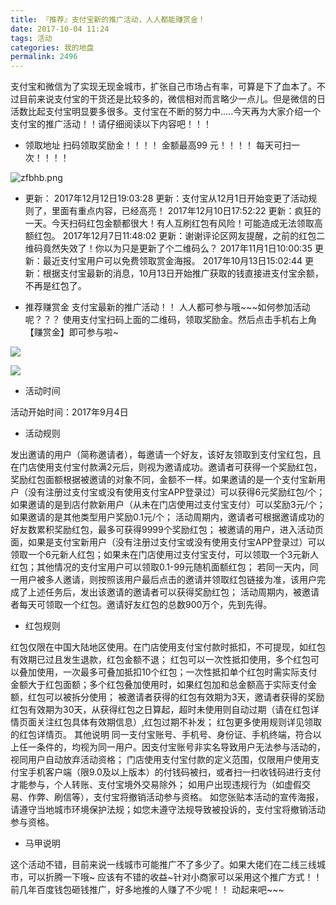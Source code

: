 ```yaml
---
title: 『推荐』支付宝新的推广活动，人人都能赚赏金！
date: 2017-10-04 11:24
tags: 活动
categories: 我的地盘
permalink: 2496
---
```


支付宝和微信为了实现无现金城市，扩张自己市场占有率，可算是下了血本了。不过目前来说支付宝的干货还是比较多的，微信相对而言略少一点儿。但是微信的日活数比起支付宝明显要多很多。支付宝在不断的努力中…..今天再为大家介绍一个支付宝的推广活动！！请仔细阅读以下内容吧！！！

<!--more-->

 - 领取地址
扫码领取奖励金！！！！ 金额最高99 元！！！！ 每天可扫一次！！！！

![zfbhb.png][1]

 - 更新：
2017年12月12日19:03:28 更新：支付宝从12月1日开始变更了活动规则了，里面有重点内容，已经高亮！
2017年12月10日17:52:22 更新：疯狂的一天。今天扫码红包金额都很大！有人互刷红包有风险！可能造成无法领取高额红包。
2017年12月7日11:48:02 更新：谢谢评论区网友提醒，之前的红包二维码竟然失效了！你以为只是更新了个二维码么？
2017年11月1日10:00:35 更新：最近支付宝用户可以免费领取赏金海报。
2017年10月13日15:02:44 更新：根据支付宝最新的消息，10月13日开始推广获取的钱直接进支付宝余额，不再是红包了。

 - 推荐赚赏金
支付宝最新的推广活动！！ 人人都可参与哦~~~如何参加活动呢？？？
使用支付宝扫码上面的二维码，领取奖励金。然后点击手机右上角【赚赏金】即可参与啦~

![](https://oft4n5tq6.qnssl.com/image/5/c4/81b476a41a18521d1f5c2437d1874.jpg#mirages-width=532&mirages-height=841&mirages-cdn-type=1)

![](https://oft4n5tq6.qnssl.com/image/b/31/51653b3af6499a9886364ca3c0761.jpg#mirages-width=533&mirages-height=846&mirages-cdn-type=1)

 - 活动时间

活动开始时间：2017年9月4日

 - 活动规则

发出邀请的用户（简称邀请者），每邀请一个好友，该好友领取到支付宝红包，且在门店使用支付宝付款满2元后，则视为邀请成功。邀请者可获得一个奖励红包，奖励红包面额根据被邀请的对象不同，金额不一样。如果邀请的是一个支付宝新用户（没有注册过支付宝或没有使用支付宝APP登录过）可以获得6元奖励红包/个；如果邀请的是到店付款新用户（从未在门店使用过支付宝支付）可以奖励3元/个；如果邀请的是其他类型用户奖励0.1元/个；
活动周期内，邀请者可根据邀请成功的好友数累积奖励红包，最多可获得9999个奖励红包；
被邀请的用户，进入活动页面，如果是支付宝新用户（没有注册过支付宝或没有使用支付宝APP登录过）可以领取一个6元新人红包；如果未在门店使用过支付宝支付，可以领取一个3元新人红包；其他情况的支付宝用户可以领取0.1-99元随机面额红包；
若同一天内，同一用户被多人邀请，则按照该用户最后点击的邀请并领取红包链接为准，该用户完成了上述任务后，发出该邀请的邀请者可以获得奖励红包；
活动周期内，被邀请者每天可领取一个红包。邀请好友红包的总数900万个，先到先得。

 - 红包规则

红包仅限在中国大陆地区使用。在门店使用支付宝付款时抵扣，不可提现，如红包有效期已过且发生退款，红包金额不退；
红包可以一次性抵扣使用，多个红包可以叠加使用，一次最多可叠加抵扣10个红包；一次性抵扣单个红包时需实际支付金额大于红包面额；多个红包叠加使用时，如果红包加和总金额高于实际支付金额，红包可以被拆分使用；
被邀请者获得的红包有效期为3天，邀请者获得的奖励红包有效期为30天，从获得红包之日算起，超时未使用则自动过期（请在红包详情页面关注红包具体有效期信息）,红包过期不补发；
红包更多使用规则详见领取的红包详情页。
其他说明
同一支付宝账号、手机号、身份证、手机终端，符合以上任一条件的，均视为同一用户。因支付宝账号非实名导致用户无法参与活动的，视同用户自动放弃活动资格；
门店使用支付宝付款的定义范围，仅限用户使用支付宝手机客户端（限9.0及以上版本）的付钱码被扫，或者扫一扫收钱码进行支付才能参与，个人转账、支付宝境外交易除外；
如用户出现违规行为（如虚假交易、作弊、刷信等），支付宝将撤销活动参与资格。
如您张贴本活动的宣传海报，请遵守当地城市环境保护法规；如您未遵守法规导致被投诉的，支付宝将撤销活动参与资格。
 
 - 马甲说明

这个活动不错，目前来说一线城市可能推广不了多少了。如果大佬们在二线三线城市，可以折腾一下哦~ 应该有不错的收益~针对小商家可以采用这个推广方式！！前几年百度钱包砸钱推广，好多地推的人赚了不少呢！！ 动起来吧~~~


  [1]: https://api.uu126.cn/usr/uploads/2018/01/1561919340.png